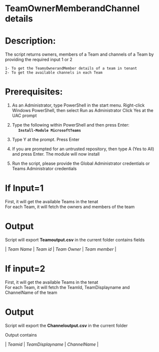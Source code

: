 # TeamOwnerMemberandChannel details

# Description:
The script returns owners, members of a Team and channels of a Team by providing the required input 1 or 2

	1- To get the TeamsOwnerandMember details of a team in tenant
	2- To get the available channels in each Team

# Prerequisites:

1. As an Administrator, type PowerShell in the start menu. Right-click Windows PowerShell, then select Run as Administrator
Click Yes at the UAC prompt

2. Type the following within PowerShell and then press Enter:\
&nbsp;&nbsp;&nbsp;&nbsp;&nbsp;**`Install-Module MicrosoftTeams`**
    
3. Type Y at the prompt. Press Enter

4. If you are prompted for an untrusted repository, then type A (Yes to All) and press Enter. The module will now install

5. Run the script, please provide the Global Administrator credentials or Teams Administrator credentials

# If Input=1

First, it will get the available Teams in the tenat\
For each Team, it will fetch the owners and members of the team

# Output

Script will export **Teamoutput.csv** in the current folder contains fields

| _Team Name_ | _Team id_ | _Team Owner_ | _Team member_ |

# If input=2

First, it will get the available Teams in the tenat\
For each Team, it will fetch the TeamId, TeamDisplayname and ChannelName of the team

# Output

Script will export the **Channeloutput.csv** in the current folder

Output contains 

| _Teamid_ | _TeamDisplayname_ | _ChannelName_ |

